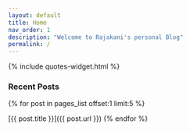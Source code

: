 ```yaml
---
layout: default
title: Home
nav_order: 1
description: "Welcome to Rajakani's personal Blog"
permalink: /
---
```


{% include quotes-widget.html %}
<!-- {% assign pages_list =  site.html_pages | sort_natural:"modifiedDate" | reverse %}
{% for post in pages_list limit:5 %}
{% if post.title != 'Home' %}

## [{{ post.title }}]({{ post.url }})

{% if post.content contains "<!- more ->" %}
     {{ post.content | split:"<!- more ->" | first  }}     

     <a class="info">{{ post.url }}</a>

   {% else %}
     {{ post.content }}
   {% endif %}

{% endif %}
{% endfor %} -->

### Recent Posts

{% for post in pages_list offset:1 limit:5 %}

[{{ post.title }}]({{ post.url }})
{% endfor %}
